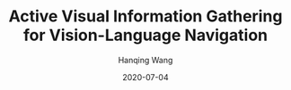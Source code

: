 ---
layout: post
title: Active Visual Information Gathering for Vision-Language Navigation
date: 2020-07-04
author: Hanqing Wang
cover: '/assets/files/posts/active/cover.png'
thumbnail: '/assets/files/posts/active/logo.png'
authors: <strong>Hanqing Wang</strong>, Wenguan Wang, Tianmin Shu, Wei Liang and Jianbing Shen
venue: Proceedings of the 16th European Conference on Computer Vision (ECCV), 2020
paper: https://arxiv.org/abs/2007.08037
code: https://github.com/HanqingWangAI/Active_VLN
demo: https://youtu.be/Ia7LtxsinrU
# demo: http://iitlab.bit.edu.cn/mcislab/~liangwei/projects/aaai19_3d_recon/assets/supplementary_2.mp4
# slide: '/assets/files/posts/3d_recon_19/Deep Single-View 3D Object Reconstruction with Visual Hull.pptx'
tags: "Embodied&nbspVision Computer&nbspVision Vision-Language&nbspNavigation"
---
